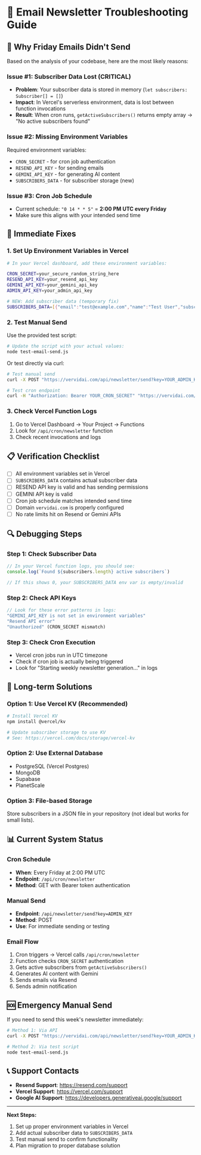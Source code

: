 # 📧 Email Newsletter Troubleshooting Guide

## 🚨 Why Friday Emails Didn't Send

Based on the analysis of your codebase, here are the most likely reasons:

### **Issue #1: Subscriber Data Lost (CRITICAL)**
- **Problem**: Your subscriber data is stored in memory (`let subscribers: Subscriber[] = []`)
- **Impact**: In Vercel's serverless environment, data is lost between function invocations
- **Result**: When cron runs, `getActiveSubscribers()` returns empty array → "No active subscribers found"

### **Issue #2: Missing Environment Variables**
Required environment variables:
- `CRON_SECRET` - for cron job authentication
- `RESEND_API_KEY` - for sending emails
- `GEMINI_API_KEY` - for generating AI content
- `SUBSCRIBERS_DATA` - for subscriber storage (new)

### **Issue #3: Cron Job Schedule**
- Current schedule: `"0 14 * * 5"` = **2:00 PM UTC every Friday**
- Make sure this aligns with your intended send time

## 🔧 Immediate Fixes

### **1. Set Up Environment Variables in Vercel**

```bash
# In your Vercel dashboard, add these environment variables:

CRON_SECRET=your_secure_random_string_here
RESEND_API_KEY=your_resend_api_key
GEMINI_API_KEY=your_gemini_api_key
ADMIN_API_KEY=your_admin_api_key

# NEW: Add subscriber data (temporary fix)
SUBSCRIBERS_DATA=[{"email":"test@example.com","name":"Test User","subscribedAt":"2024-01-01T00:00:00.000Z","isActive":true,"unsubscribeToken":"abc123def456"}]
```

### **2. Test Manual Send**

Use the provided test script:

```bash
# Update the script with your actual values:
node test-email-send.js
```

Or test directly via curl:

```bash
# Test manual send
curl -X POST "https://vervidai.com/api/newsletter/send?key=YOUR_ADMIN_KEY"

# Test cron endpoint
curl -H "Authorization: Bearer YOUR_CRON_SECRET" "https://vervidai.com/api/cron/newsletter"
```

### **3. Check Vercel Function Logs**

1. Go to Vercel Dashboard → Your Project → Functions
2. Look for `/api/cron/newsletter` function
3. Check recent invocations and logs

## 📋 Verification Checklist

- [ ] All environment variables set in Vercel
- [ ] `SUBSCRIBERS_DATA` contains actual subscriber data
- [ ] RESEND API key is valid and has sending permissions
- [ ] GEMINI API key is valid
- [ ] Cron job schedule matches intended send time
- [ ] Domain `vervidai.com` is properly configured
- [ ] No rate limits hit on Resend or Gemini APIs

## 🔍 Debugging Steps

### **Step 1: Check Subscriber Data**
```javascript
// In your Vercel function logs, you should see:
console.log(`Found ${subscribers.length} active subscribers`)

// If this shows 0, your SUBSCRIBERS_DATA env var is empty/invalid
```

### **Step 2: Check API Keys**
```javascript
// Look for these error patterns in logs:
"GEMINI_API_KEY is not set in environment variables"
"Resend API error" 
"Unauthorized" (CRON_SECRET mismatch)
```

### **Step 3: Check Cron Execution**
- Vercel cron jobs run in UTC timezone
- Check if cron job is actually being triggered
- Look for "Starting weekly newsletter generation..." in logs

## 🚀 Long-term Solutions

### **Option 1: Use Vercel KV (Recommended)**
```bash
# Install Vercel KV
npm install @vercel/kv

# Update subscriber storage to use KV
# See: https://vercel.com/docs/storage/vercel-kv
```

### **Option 2: Use External Database**
- PostgreSQL (Vercel Postgres)
- MongoDB
- Supabase
- PlanetScale

### **Option 3: File-based Storage**
Store subscribers in a JSON file in your repository (not ideal but works for small lists).

## 📊 Current System Status

### **Cron Schedule**
- **When**: Every Friday at 2:00 PM UTC
- **Endpoint**: `/api/cron/newsletter`
- **Method**: GET with Bearer token authentication

### **Manual Send**
- **Endpoint**: `/api/newsletter/send?key=ADMIN_KEY`
- **Method**: POST
- **Use**: For immediate sending or testing

### **Email Flow**
1. Cron triggers → Vercel calls `/api/cron/newsletter`
2. Function checks `CRON_SECRET` authentication
3. Gets active subscribers from `getActiveSubscribers()`
4. Generates AI content with Gemini
5. Sends emails via Resend
6. Sends admin notification

## 🆘 Emergency Manual Send

If you need to send this week's newsletter immediately:

```bash
# Method 1: Via API
curl -X POST "https://vervidai.com/api/newsletter/send?key=YOUR_ADMIN_KEY"

# Method 2: Via test script
node test-email-send.js
```

## 📞 Support Contacts

- **Resend Support**: https://resend.com/support
- **Vercel Support**: https://vercel.com/support
- **Google AI Support**: https://developers.generativeai.google/support

---

**Next Steps:**
1. Set up proper environment variables in Vercel
2. Add actual subscriber data to `SUBSCRIBERS_DATA`
3. Test manual send to confirm functionality
4. Plan migration to proper database solution
